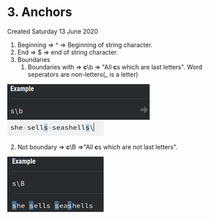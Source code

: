 # 3. Anchors
Created Saturday 13 June 2020


1. Beginning ⇒ ^ ⇒ Beginning of string character.
2. End ⇒ $ ⇒ end of string character.
3. Boundaries
	1. Boundaries with ⇒ **c**\b ⇒ "All **c**s which are last letters". Word seperators are non-letters(_ is a letter)

![](./3._Anchors/pasted_image001.png)
![](./3._Anchors/pasted_image.png)

2. Not boundary ⇒ **c**\B ⇒"All **c**s which are not last letters".

![](./3._Anchors/pasted_image003.png)

